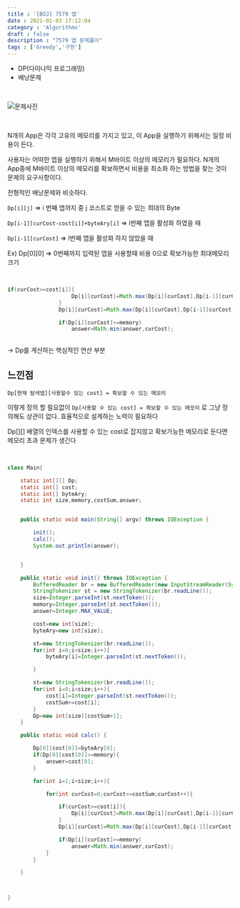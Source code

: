 ```yaml
---
title : '[BOJ] 7579 앱'
date : 2021-01-03 17:12:04
category : 'Algorithms'
draft : false
description : "7579 앱 문제풀이"
tags : ['Greedy','구현']
---
```


* DP(다이나믹 프로그래밍)
* 배낭문제

<br/>

![문제사진](https://user-images.githubusercontent.com/57346393/104424447-c0b47380-55c2-11eb-9c9e-b4c01e9c83e9.png)

<br/>

N개의 App은 각각 고유의 메모리를 가지고 있고, 이 App을 실행하기 위해서는 일정 비용이 든다. 

사용자는 어떠한 앱을 실행하기 위해서 M바이트 이상의 메모리가 필요하다.
N개의 App중에 M바이트 이상의 메모리를 확보하면서 비용을 최소화 하는 방법을 찾는 것이 문제의 요구사항이다.

전형적인 배낭문제와 비슷하다.

`Dp[i][j]`
=> i 번째 앱까지 중 j 코스트로 얻을 수 있는 최대의 Byte 

`Dp[i-1][curCost-cost[i]]+byteAry[i]` 
=> i번째 앱을 활성화 하였을 때

`Dp[i-1][curCost]` => I번째 앱을 활성화 하지 않았을 때

Ex) Dp[0][0] => 0번째까지 입력된 앱을 사용할때 비용 0으로 확보가능한 최대메모리 크기

<br/>

```java
if(curCost>=cost[i]){
                    Dp[i][curCost]=Math.max(Dp[i][curCost],Dp[i-1][curCost-cost[i]]+byteAry[i]);
                }
                Dp[i][curCost]=Math.max(Dp[i][curCost],Dp[i-1][curCost]);

                if(Dp[i][curCost]>=memory)
                    answer=Math.min(answer,curCost);
            
```
-> Dp를 계산하는 핵심적인 연산 부분
<br/>

## 느낀점

`Dp[현재 탐색앱][사용할수 있는 cost] = 확보할 수 있는 메모리`

이렇게 정의 할 필요없이 `Dp[사용할 수 있는 cost] = 확보할 수 있는 메모리` 로 그냥 정의해도 상관이 없다. 효율적으로 설계하는 노력이 필요하다

Dp[][] 배열의 인덱스를 사용할 수 있는 cost로 잡지않고 확보가능한 메모리로 둔다면 메모리 초과 문제가 생긴다

<br/>

```java
class Main{

    static int[][] Dp;
    static int[] cost;
    static int[] byteAry;
    static int size,memory,costSum,answer;


    public static void main(String[] argv) throws IOException {

        init();
        calc();
        System.out.println(answer);


    }

    public static void init() throws IOException {
        BufferedReader br = new BufferedReader(new InputStreamReader(System.in));
        StringTokenizer st = new StringTokenizer(br.readLine());
        size=Integer.parseInt(st.nextToken());
        memory=Integer.parseInt(st.nextToken());
        answer=Integer.MAX_VALUE;

        cost=new int[size];
        byteAry=new int[size];

        st=new StringTokenizer(br.readLine());
        for(int i=0;i<size;i++){
            byteAry[i]=Integer.parseInt(st.nextToken());

        }

        st=new StringTokenizer(br.readLine());
        for(int i=0;i<size;i++){
            cost[i]=Integer.parseInt(st.nextToken());
            costSum+=cost[i];
        }
        Dp=new int[size][costSum+1];
    }

    public static void calc() {

        Dp[0][cost[0]]=byteAry[0];
        if(Dp[0][cost[0]]>=memory){
            answer=cost[0];
        }

        for(int i=1;i<size;i++){

            for(int curCost=0;curCost<=costSum;curCost++){

                if(curCost>=cost[i]){
                    Dp[i][curCost]=Math.max(Dp[i][curCost],Dp[i-1][curCost-cost[i]]+byteAry[i]);
                }
                Dp[i][curCost]=Math.max(Dp[i][curCost],Dp[i-1][curCost]);

                if(Dp[i][curCost]>=memory)
                    answer=Math.min(answer,curCost);
            }
        }

    }



}

```